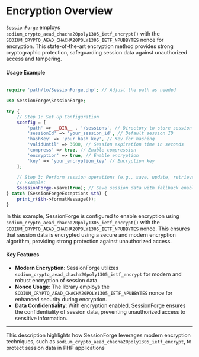 # Encryption Overview

`SessionForge` employs `sodium_crypto_aead_chacha20poly1305_ietf_encrypt()` with the `SODIUM_CRYPTO_AEAD_CHACHA20POLY1305_IETF_NPUBBYTES` nonce for encryption. This state-of-the-art encryption method provides strong cryptographic protection, safeguarding session data against unauthorized access and tampering.

#### Usage Example

```php

require 'path/to/SessionForge.php'; // Adjust the path as needed

use SessionForge\SessionForge;

try {
    // Step 1: Set Up Configuration
    $config = [
        'path' => __DIR__ . '/sessions', // Directory to store session files
        'sessionId' => 'your_session_id', // Default session ID
        'hashKey' => 'your_hash_key', // Key for hashing
        'validUntil' => 3600, // Session expiration time in seconds
        'compress' => true, // Enable compression
        'encryption' => true, // Enable encryption
        'key' => 'your_encryption_key' // Encryption key
    ];

    // Step 3: Perform session operations (e.g., save, update, retrieve)
    // Example:
    $sessionForge->save(true); // Save session data with fallback enabled
} catch (SessionForgeExceptions $th) {
    print_r($th->formatMessage());
}
```

In this example, SessionForge is configured to enable encryption using `sodium_crypto_aead_chacha20poly1305_ietf_encrypt()` with the `SODIUM_CRYPTO_AEAD_CHACHA20POLY1305_IETF_NPUBBYTES` nonce. This ensures that session data is encrypted using a secure and modern encryption algorithm, providing strong protection against unauthorized access.

#### Key Features

- **Modern Encryption**: SessionForge utilizes `sodium_crypto_aead_chacha20poly1305_ietf_encrypt` for modern and robust encryption of session data.
- **Nonce Usage**: The library employs the `SODIUM_CRYPTO_AEAD_CHACHA20POLY1305_IETF_NPUBBYTES` nonce for enhanced security during encryption.
- **Data Confidentiality**: With encryption enabled, SessionForge ensures the confidentiality of session data, preventing unauthorized access to sensitive information.

---

This description highlights how SessionForge leverages modern encryption techniques, such as `sodium_crypto_aead_chacha20poly1305_ietf_encrypt`, to protect session data in PHP applications
